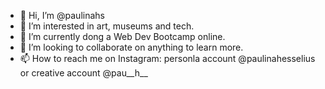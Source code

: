 - 👋 Hi, I’m @paulinahs
- 👀 I’m interested in art, museums and tech.
- 🌱 I’m currently dong a Web Dev Bootcamp online.
- 💞️ I’m looking to collaborate on anything to learn more.
- 📫 How to reach me on Instagram: personla account @paulinahesselius or creative account @pau__h__

<!---
paulinahs/paulinahs is a ✨ special ✨ repository because its `README.md` (this file) appears on your GitHub profile.
You can click the Preview link to take a look at your changes.
--->
